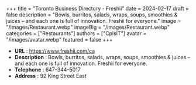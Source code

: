 +++
title = "Toronto Business Directory - Freshii"
date = 2024-02-17
draft = false
description = "Bowls, burritos, salads, wraps, soups, smoothies & juices – and each one is full of innovation. Freshii for everyone."
image = "/images/Restaurant.webp"
imageBig = "/images/Restaurant.webp"
categories = ["Restaurants"]
authors = ["CplsIT"]
avatar = "/images/avatar.webp"
featured = false
+++


* **URL** :  https://www.freshii.com/ca
* **Description** : Bowls, burritos, salads, wraps, soups, smoothies & juices – and each one is full of innovation. Freshii for everyone.
* **Telephone** : 647-344-5017
* **Address** : 92 King Street East